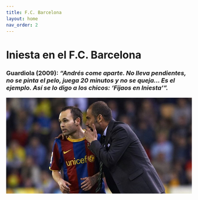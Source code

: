 ```yaml
---
title: F.C. Barcelona
layout: home
nav_order: 2
---
```


# Iniesta en el F.C. Barcelona

### Guardiola (2009): _“Andrés come aparte. No lleva pendientes, no se pinta el pelo, juega 20 minutos y no se queja... Es el ejemplo. Así se lo digo a los chicos: ‘Fijaos en Iniesta’”._


![Andres Iniesta y Pep Guardiola](assets/images/iniesdola.jpg)
